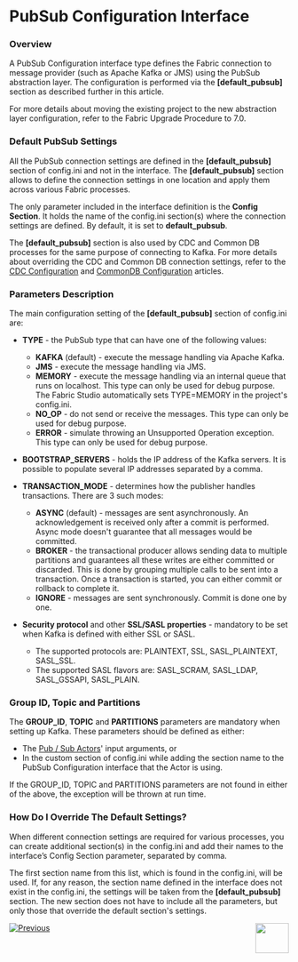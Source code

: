 # PubSub Configuration Interface

### Overview

A PubSub Configuration interface type defines the Fabric connection to message provider (such as  Apache Kafka or JMS) using the PubSub abstraction layer. The configuration is performed via the **[default_pubsub]** section as described further in this article.

For more details about moving the existing project to the new abstraction layer configuration, refer to the Fabric Upgrade Procedure to 7.0.

### Default PubSub Settings

All the PubSub connection settings are defined in the **[default_pubsub]** section of config.ini and not in the interface. The **[default_pubsub]** section allows to define the connection settings in one location and apply them across various Fabric processes. 

The only parameter included in the interface definition is the **Config Section**. It holds the name of the config.ini section(s) where the connection settings are defined. By default, it is set to **default_pubsub**. 

The **[default_pubsub]** section is also used by CDC and Common DB processes for the same purpose of connecting to Kafka. For more details about overriding the CDC and Common DB connection settings, refer to the [CDC Configuration](/articles/18_fabric_cdc/06_cdc_configuration.md) and [CommonDB Configuration](/articles/22_reference(commonDB)_tables/07_fabric_commonDB_configuration.md) articles.

### Parameters Description

The main configuration setting of the **[default_pubsub]** section of config.ini are:

* **TYPE** - the PubSub type that can have one of the following values:
  * **KAFKA** (default) - execute the message handling via Apache Kafka.
  * **JMS** - execute the message handling via JMS.
  * **MEMORY** - execute the message handling via an internal queue that runs on localhost. This type can only be used for debug purpose. The Fabric Studio automatically sets TYPE=MEMORY in the project's config.ini.
  * **NO_OP** - do not send or receive the messages. This type can only be used for debug purpose.
  * **ERROR** - simulate throwing an Unsupported Operation exception. This type can only be used for debug purpose.
  
* **BOOTSTRAP_SERVERS** - holds the IP address of the Kafka servers. It is possible to populate several IP addresses separated by a comma.
* **TRANSACTION_MODE** - determines how the publisher handles transactions. There are 3 such modes:
  * **ASYNC** (default) - messages are sent asynchronously. An acknowledgement is received only after a commit is performed. Async mode doesn't guarantee that all messages would be committed.
  * **BROKER** - the transactional producer allows sending data to multiple partitions and guarantees all these writes are either committed or discarded. This is done by grouping multiple calls to be sent into a transaction. Once a transaction is started, you can either commit or rollback to complete it.
  * **IGNORE** - messages are sent synchronously. Commit is done one by one.
* **Security protocol** and other **SSL/SASL properties** - mandatory to be set when Kafka is defined with either SSL or SASL. 
  * The supported protocols are: PLAINTEXT, SSL, SASL_PLAINTEXT, SASL_SSL.
  * The supported SASL flavors are: SASL_SCRAM, SASL_LDAP, SASL_GSSAPI, SASL_PLAIN.

### Group ID, Topic and Partitions

The **GROUP_ID**, **TOPIC** and **PARTITIONS** parameters are mandatory when setting up Kafka. These parameters should be defined as either:

* The [Pub / Sub Actors](/articles/19_Broadway/actors/04_queue_actors.md)' input arguments, or 
* In the custom section of config.ini while adding the section name to the PubSub Configuration interface that the Actor is using. 

If the GROUP_ID, TOPIC and PARTITIONS parameters are not found in either of the above, the exception will be thrown at run time.

### How Do I Override The Default Settings?

When different connection settings are required for various processes, you can create additional section(s) in the config.ini and add their names to the interface’s Config Section parameter, separated by comma. 

The first section name from this list, which is found in the config.ini, will be used. If, for any reason, the section name defined in the interface does not exist in the config.ini, the settings will be taken from the **[default_pubsub]** section. The new section does not have to include all the parameters, but only those that override the default section's settings.



[![Previous](/articles/images/Previous.png)](02_SFTP_interface.md)[<img align="right" width="60" height="54" src="/articles/images/Next.png">](03_kafka_interface.md) 

